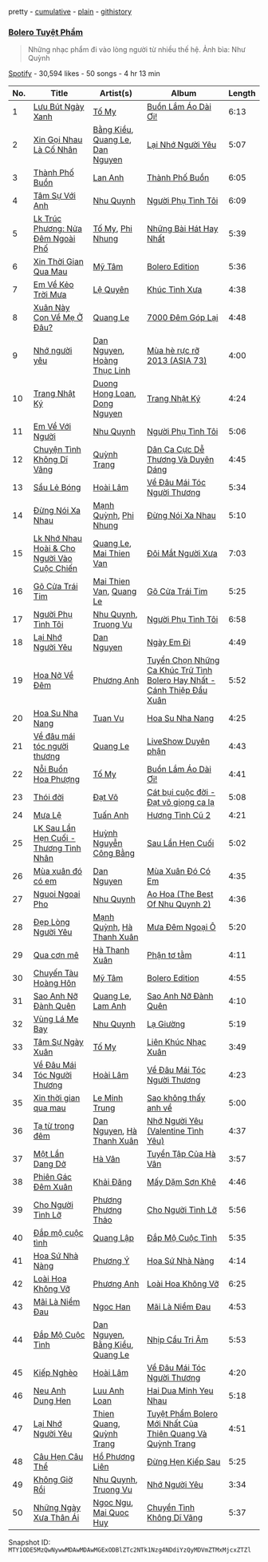 pretty - [cumulative](/playlists/cumulative/37i9dQZF1DWWdlSG3xntgM.md) - [plain](/playlists/plain/37i9dQZF1DWWdlSG3xntgM) - [githistory](https://github.githistory.xyz/mackorone/spotify-playlist-archive/blob/main/playlists/plain/37i9dQZF1DWWdlSG3xntgM)

### [Bolero Tuyệt Phẩm](https://open.spotify.com/playlist/37i9dQZF1DWWdlSG3xntgM)

> Những nhạc phẩm đi vào lòng người từ nhiều thế hệ\. Ảnh bìa: Như Quỳnh

[Spotify](https://open.spotify.com/user/spotify) - 30,594 likes - 50 songs - 4 hr 13 min

| No. | Title | Artist(s) | Album | Length |
|---|---|---|---|---|
| 1 | [Lưu Bút Ngày Xanh](https://open.spotify.com/track/56tR6AWgDT46ZAhHb6uJb3) | [Tố My](https://open.spotify.com/artist/1marWJ3Id2c1evTL8eV1lb) | [Buồn Lắm Áo Dài Ơi!](https://open.spotify.com/album/2EmIvznxe2WZPqw6DM9acj) | 6:13 |
| 2 | [Xin Gọi Nhau Là Cố Nhân](https://open.spotify.com/track/7wcquJ59FWYUYX0xa8ujHJ) | [Bằng Kiều](https://open.spotify.com/artist/0KWdVd7ZYhtlm0CLHIFBya), [Quang Le](https://open.spotify.com/artist/2PQLOJKDN5j1q0q3xltIk8), [Dan Nguyen](https://open.spotify.com/artist/3AYPFIPDQ5aUUZzQ9OsqEn) | [Lại Nhớ Người Yêu](https://open.spotify.com/album/2UaWWKsvIQ1lqZTZSmNqs6) | 5:07 |
| 3 | [Thành Phố Buồn](https://open.spotify.com/track/16QjGUB7VQ5jjdRCpwWEA3) | [Lan Anh](https://open.spotify.com/artist/5VhQoey05lkMjriwWxJe0b) | [Thành Phố Buồn](https://open.spotify.com/album/4f2Gq8bnPOj22OeQVgwVIu) | 6:05 |
| 4 | [Tâm Sự Với Anh](https://open.spotify.com/track/0viX42ZxCqVHyGnj3vrzYm) | [Nhu Quynh](https://open.spotify.com/artist/2MMHHBwHK7jwIns4hcKIBe) | [Người Phụ Tình Tôi](https://open.spotify.com/album/30NR2qhdstcERTNSbfH8P7) | 6:09 |
| 5 | [Lk Trúc Phương: Nửa Đêm Ngoài Phố](https://open.spotify.com/track/6ZnNBBTStM6N7cMqDEvqSX) | [Tố My](https://open.spotify.com/artist/1marWJ3Id2c1evTL8eV1lb), [Phi Nhung](https://open.spotify.com/artist/6MddNz1oXWvuY1ZWrsRqQF) | [Những Bài Hát Hay Nhất](https://open.spotify.com/album/0LFvyee8f0YmktL85eszgR) | 5:39 |
| 6 | [Xin Thời Gian Qua Mau](https://open.spotify.com/track/3nimTYr39MANUqa01DjlKE) | [Mỹ Tâm](https://open.spotify.com/artist/1CWwyDPjCowRTO4p6A7r6g) | [Bolero Edition](https://open.spotify.com/album/7veulXKjGs1XbnMECXrtzL) | 5:36 |
| 7 | [Em Về Kẻo Trời Mưa](https://open.spotify.com/track/7ghoYcoWf5USCyyIo6eI7c) | [Lệ Quyên](https://open.spotify.com/artist/4F5jaYapI8RtTpqwaYs4IF) | [Khúc Tình Xưa](https://open.spotify.com/album/1wVDUWmmUJaGPe60pX3t9h) | 4:38 |
| 8 | [Xuân Này Con Về Mẹ Ở Đâu?](https://open.spotify.com/track/4WTxlwgBTqJ5dilU8zhfbj) | [Quang Le](https://open.spotify.com/artist/2PQLOJKDN5j1q0q3xltIk8) | [7000 Đêm Góp Lại](https://open.spotify.com/album/04O1fXXjgeAolM0IrG9Bq8) | 4:48 |
| 9 | [Nhớ người yêu](https://open.spotify.com/track/1bVM8uzban5ucND7vYumT3) | [Dan Nguyen](https://open.spotify.com/artist/3AYPFIPDQ5aUUZzQ9OsqEn), [Hoàng Thục Linh](https://open.spotify.com/artist/5lfRIXoidHgyFNcoI9pJ7L) | [Mùa hè rực rỡ 2013 \(ASIA 73\)](https://open.spotify.com/album/1fdquvnXKABPfEUmAfm2dt) | 4:00 |
| 10 | [Trang Nhật Ký](https://open.spotify.com/track/0tyLYxdMSTuvhDmnJZtmsX) | [Duong Hong Loan](https://open.spotify.com/artist/0HCHCbu99MF7kfRudGZceI), [Dong Nguyen](https://open.spotify.com/artist/5euEtaUIXOl9B8MKotc5Vb) | [Trang Nhật Ký](https://open.spotify.com/album/0zCM0g5xt8HJj0Hc1rVZW7) | 4:24 |
| 11 | [Em Về Với Người](https://open.spotify.com/track/3aNJQfOUBfRCfTDkOUAOYD) | [Nhu Quynh](https://open.spotify.com/artist/2MMHHBwHK7jwIns4hcKIBe) | [Người Phụ Tình Tôi](https://open.spotify.com/album/30NR2qhdstcERTNSbfH8P7) | 5:06 |
| 12 | [Chuyện Tình Không Dĩ Vãng](https://open.spotify.com/track/4MoW6zhYoCABj2dGcep01s) | [Quỳnh Trang](https://open.spotify.com/artist/76p6SuLTYuJutQQYcXMgbw) | [Dân Ca Cực Dễ Thương Và Duyên Dáng](https://open.spotify.com/album/6WmiDUadCF0futHoJew07i) | 4:45 |
| 13 | [Sầu Lẻ Bóng](https://open.spotify.com/track/4iKcBTgpYjDKuxWc5hRYqY) | [Hoài Lâm](https://open.spotify.com/artist/2dlC6p7Q75wnfhudwTEpxW) | [Về Đâu Mái Tóc Người Thương](https://open.spotify.com/album/5iARlHWbiqMDnGbF9CAVv1) | 5:34 |
| 14 | [Đừng Nói Xa Nhau](https://open.spotify.com/track/5fiJw5Xn43d3MbzSIFowSJ) | [Mạnh Quỳnh](https://open.spotify.com/artist/3KTUDQL8OV9Sv6mvLJpS5W), [Phi Nhung](https://open.spotify.com/artist/6MddNz1oXWvuY1ZWrsRqQF) | [Đừng Nói Xa Nhau](https://open.spotify.com/album/62MxYchn5ysHxuMEXy5fsm) | 5:10 |
| 15 | [Lk Nhớ Nhau Hoài & Cho Người Vào Cuộc Chiến](https://open.spotify.com/track/3r44NJyoz9b489j0Vx8nm8) | [Quang Le](https://open.spotify.com/artist/2PQLOJKDN5j1q0q3xltIk8), [Mai Thien Van](https://open.spotify.com/artist/6DKJX322RvZsWhz0Xn2myz) | [Đôi Mắt Người Xưa](https://open.spotify.com/album/5U17b1XH767c0J2IEfHOGu) | 7:03 |
| 16 | [Gõ Cửa Trái Tim](https://open.spotify.com/track/0JM9iBk3XplmIDvyC9rGyF) | [Mai Thien Van](https://open.spotify.com/artist/6DKJX322RvZsWhz0Xn2myz), [Quang Le](https://open.spotify.com/artist/2PQLOJKDN5j1q0q3xltIk8) | [Gõ Cửa Trái Tim](https://open.spotify.com/album/0xvLPPcHv9ssU71RNZKgBb) | 5:25 |
| 17 | [Người Phụ Tình Tôi](https://open.spotify.com/track/76n21hc8bFprmvEa2MTA3I) | [Nhu Quynh](https://open.spotify.com/artist/2MMHHBwHK7jwIns4hcKIBe), [Truong Vu](https://open.spotify.com/artist/78P4eADp0NwlcU4tsRCBdo) | [Người Phụ Tình Tôi](https://open.spotify.com/album/30NR2qhdstcERTNSbfH8P7) | 6:58 |
| 18 | [Lại Nhớ Người Yêu](https://open.spotify.com/track/6zJMd6pK2dPB5wFkWRh8Rl) | [Dan Nguyen](https://open.spotify.com/artist/3AYPFIPDQ5aUUZzQ9OsqEn) | [Ngày Em Đi](https://open.spotify.com/album/2aeAcs0wd9gHfmRbwmZZRS) | 4:49 |
| 19 | [Hoa Nở Về Đêm](https://open.spotify.com/track/2Pn2zT0OI1Vx8gaDkMZJR4) | [Phương Anh](https://open.spotify.com/artist/7cJyqnwFpBTzP1eO1cgPhk) | [Tuyển Chọn Những Ca Khúc Trữ Tình Bolero Hay Nhất \- Cánh Thiệp Đầu Xuân](https://open.spotify.com/album/5CvGBwqvzb6quK2gb79sX7) | 5:52 |
| 20 | [Hoa Su Nha Nang](https://open.spotify.com/track/3wkJe0YwbaAWwnKIqAWMUR) | [Tuan Vu](https://open.spotify.com/artist/5KPAddqEN2xZHp4jHxtpvP) | [Hoa Su Nha Nang](https://open.spotify.com/album/13L8sDBXx11AKJDMYV194J) | 4:25 |
| 21 | [Về đâu mái tóc người thương](https://open.spotify.com/track/7k6LqKjAXIZCB25smEGjpK) | [Quang Le](https://open.spotify.com/artist/2PQLOJKDN5j1q0q3xltIk8) | [LiveShow Duyên phận](https://open.spotify.com/album/0pASS53YcZ5uYXIDhtdrgX) | 4:43 |
| 22 | [Nỗi Buồn Hoa Phượng](https://open.spotify.com/track/5cDq8Lb6jRYeWQMUwxxzrF) | [Tố My](https://open.spotify.com/artist/1marWJ3Id2c1evTL8eV1lb) | [Buồn Lắm Áo Dài Ơi!](https://open.spotify.com/album/2EmIvznxe2WZPqw6DM9acj) | 4:41 |
| 23 | [Thói đời](https://open.spotify.com/track/283pZAMU2awKhsGFWHep0e) | [Đạt Võ](https://open.spotify.com/artist/3QFgKz8AHtlfjq237cwjoq) | [Cát bụi cuộc đời \- Đạt võ giọng ca lạ](https://open.spotify.com/album/0WwXeueJei8GibI5x0rIHf) | 5:08 |
| 24 | [Mưa Lệ](https://open.spotify.com/track/5iZnP16d5MkJVVrnbo6xTH) | [Tuấn Anh](https://open.spotify.com/artist/4zQeGGpvdaprG8JNG2pueS) | [Hương Tình Cũ 2](https://open.spotify.com/album/6dx0sFloEPYu8goYx9Hmpr) | 4:21 |
| 25 | [LK Sau Lần Hẹn Cuối \- Thương Tình Nhân](https://open.spotify.com/track/0Dc2y0XC9fwrQK8Qt9PjQi) | [Huỳnh Nguyễn Công Bằng](https://open.spotify.com/artist/0MZdNmWMdt0PQwiyXz93XD) | [Sau Lần Hẹn Cuối](https://open.spotify.com/album/3uiMGV5l6o0NHzU8ptblia) | 5:02 |
| 26 | [Mùa xuân đó có em](https://open.spotify.com/track/6Nv1ftXQQxQrgwTgUioXg8) | [Dan Nguyen](https://open.spotify.com/artist/3AYPFIPDQ5aUUZzQ9OsqEn) | [Mùa Xuân Đó Có Em](https://open.spotify.com/album/11Zy14Xv73QRBRFMykcFz5) | 4:35 |
| 27 | [Nguoi Ngoai Pho](https://open.spotify.com/track/7ctjDZ8vqfFvZj26wGM2Ll) | [Nhu Quynh](https://open.spotify.com/artist/2MMHHBwHK7jwIns4hcKIBe) | [Ao Hoa \(The Best Of Nhu Quynh 2\)](https://open.spotify.com/album/3zm5S110SIrzxxlRebDYN8) | 4:36 |
| 28 | [Đẹp Lòng Người Yêu](https://open.spotify.com/track/065eHkIhhNoGHJE7Juxfvr) | [Mạnh Quỳnh](https://open.spotify.com/artist/3KTUDQL8OV9Sv6mvLJpS5W), [Hà Thanh Xuân](https://open.spotify.com/artist/5dJC6sFNciDahBR0AeaGvH) | [Mưa Đêm Ngoại Ô](https://open.spotify.com/album/2csjpypXUfTnPBqjRdevVZ) | 5:20 |
| 29 | [Qua cơn mê](https://open.spotify.com/track/1NVYZCxEwpfniJ8Pi3zuZH) | [Hà Thanh Xuân](https://open.spotify.com/artist/5dJC6sFNciDahBR0AeaGvH) | [Phận tơ tằm](https://open.spotify.com/album/6DZ89SwYU7lInZi4gjIJig) | 4:11 |
| 30 | [Chuyến Tàu Hoàng Hôn](https://open.spotify.com/track/1MypNXhY8KUMLdRxeQNmPO) | [Mỹ Tâm](https://open.spotify.com/artist/1CWwyDPjCowRTO4p6A7r6g) | [Bolero Edition](https://open.spotify.com/album/7veulXKjGs1XbnMECXrtzL) | 4:55 |
| 31 | [Sao Anh Nỡ Đành Quên](https://open.spotify.com/track/1TKXDNKrUOV21b19jfXiSO) | [Quang Le](https://open.spotify.com/artist/2PQLOJKDN5j1q0q3xltIk8), [Lam Anh](https://open.spotify.com/artist/5trMq1OIockzQVpFicyrpn) | [Sao Anh Nỡ Đành Quên](https://open.spotify.com/album/69IZ8R0qBU6ySFRFW9B6Tj) | 4:10 |
| 32 | [Vùng Lá Me Bay](https://open.spotify.com/track/6FGmCnAfdtRxXvvD7MLBN1) | [Nhu Quynh](https://open.spotify.com/artist/2MMHHBwHK7jwIns4hcKIBe) | [Lạ Giường](https://open.spotify.com/album/2NSxPDtElksuXKVRfkaYYf) | 5:19 |
| 33 | [Tâm Sự Ngày Xuân](https://open.spotify.com/track/3BRdEMNoRFZMV8XHov1ODK) | [Tố My](https://open.spotify.com/artist/1marWJ3Id2c1evTL8eV1lb) | [Liên Khúc Nhạc Xuân](https://open.spotify.com/album/3bEHBaGGskHytWN0oavyFB) | 3:49 |
| 34 | [Về Đâu Mái Tóc Người Thương](https://open.spotify.com/track/1WCix14XoBrfdopN3BRYMJ) | [Hoài Lâm](https://open.spotify.com/artist/2dlC6p7Q75wnfhudwTEpxW) | [Về Đâu Mái Tóc Người Thương](https://open.spotify.com/album/5iARlHWbiqMDnGbF9CAVv1) | 4:23 |
| 35 | [Xin thời gian qua mau](https://open.spotify.com/track/2kSk3ZONtbkf76oq6xyM7G) | [Le Minh Trung](https://open.spotify.com/artist/0crvrM34uGoPas0sO0uhJu) | [Sao không thấy anh về](https://open.spotify.com/album/7BbT3rt2ZIuZ1CTLK2SEz5) | 5:00 |
| 36 | [Tạ từ trong đêm](https://open.spotify.com/track/5zCjoKAQHtJa2ptwGuxj6Y) | [Dan Nguyen](https://open.spotify.com/artist/3AYPFIPDQ5aUUZzQ9OsqEn), [Hà Thanh Xuân](https://open.spotify.com/artist/5dJC6sFNciDahBR0AeaGvH) | [Nhớ Người Yêu \(Valentine Tình Yêu\)](https://open.spotify.com/album/6G6BT8WT2ObEJJ9QTZ5Vh6) | 4:37 |
| 37 | [Một Lần Dang Dở](https://open.spotify.com/track/1yxb8y2b5YTXakgFlgxWE4) | [Hà Vân](https://open.spotify.com/artist/7fd70imdv1SLkPRVFMLo5x) | [Tuyển Tập Của Hà Vân](https://open.spotify.com/album/2vbMtDPt4NmEMVYu4miBBF) | 3:57 |
| 38 | [Phiên Gác Đêm Xuân](https://open.spotify.com/track/35Qhuhehq4bUIvphGdj6sC) | [Khải Đăng](https://open.spotify.com/artist/5lRuI7jZMno275jJphvRjg) | [Mấy Dặm Sơn Khê](https://open.spotify.com/album/7xR4LqmPZ3KCi8cldhYEh3) | 4:46 |
| 39 | [Cho Người Tình Lỡ](https://open.spotify.com/track/417NJZjAjPLX0p7xf4H8uJ) | [Phương Phương Thảo](https://open.spotify.com/artist/5KGgAxYWMoCJduQhLpIH4v) | [Cho Người Tình Lỡ](https://open.spotify.com/album/2DTriHYKkXQNqf6tVyucvk) | 5:56 |
| 40 | [Đắp mộ cuộc tình](https://open.spotify.com/track/3T5ebvfNzgtvFzi1CuKKui) | [Quang Lập](https://open.spotify.com/artist/6PORUlK3pnUDFJi2tyYVsZ) | [Đắp Mộ Cuộc Tình](https://open.spotify.com/album/06gVRXKGJdHRRWHq9acZH6) | 5:35 |
| 41 | [Hoa Sứ Nhà Nàng](https://open.spotify.com/track/43APdgwOeZpEpcYTfF72PI) | [Phương Ý](https://open.spotify.com/artist/39rzQretQQ5JFkeigPdhcg) | [Hoa Sứ Nhà Nàng](https://open.spotify.com/album/0dPjehd82d078PcsNzsUpr) | 4:14 |
| 42 | [Loài Hoa Không Vỡ](https://open.spotify.com/track/0w2uQ1Yq2fiJ9EU7rT3cQf) | [Phương Anh](https://open.spotify.com/artist/7cJyqnwFpBTzP1eO1cgPhk) | [Loài Hoa Không Vỡ](https://open.spotify.com/album/2UxfyFbJEk4Ex5eQMKqXWR) | 6:25 |
| 43 | [Mãi Là Niềm Đau](https://open.spotify.com/track/0HwirubE0A00VYVLGOM5wp) | [Ngoc Han](https://open.spotify.com/artist/3Wdyn05ATQMon3kvCQiyER) | [Mãi Là Niềm Đau](https://open.spotify.com/album/5OOBWwpjpjoZg9UuT8LyD3) | 4:53 |
| 44 | [Đắp Mộ Cuộc Tình](https://open.spotify.com/track/1hGexH7KKW1QsN3UJK5U7H) | [Dan Nguyen](https://open.spotify.com/artist/3AYPFIPDQ5aUUZzQ9OsqEn), [Bằng Kiều](https://open.spotify.com/artist/0KWdVd7ZYhtlm0CLHIFBya), [Quang Le](https://open.spotify.com/artist/2PQLOJKDN5j1q0q3xltIk8) | [Nhịp Cầu Tri Âm](https://open.spotify.com/album/3CpUiRoMBxPSTlaklbTPXk) | 5:53 |
| 45 | [Kiếp Nghèo](https://open.spotify.com/track/2xzMo6tWCrtC3JBk4BRnkn) | [Hoài Lâm](https://open.spotify.com/artist/2dlC6p7Q75wnfhudwTEpxW) | [Về Đâu Mái Tóc Người Thương](https://open.spotify.com/album/5iARlHWbiqMDnGbF9CAVv1) | 4:20 |
| 46 | [Neu Anh Dung Hen](https://open.spotify.com/track/07ihRGZNfZLY3dkKQGJaC7) | [Luu Anh Loan](https://open.spotify.com/artist/4doYTYrpvNr6P7JjgTqN0V) | [Hai Dua Minh Yeu Nhau](https://open.spotify.com/album/0QvkArfZCQbzs1PAJZiciU) | 5:18 |
| 47 | [Lại Nhớ Người Yêu](https://open.spotify.com/track/4CNLIJjgmvGIlENU624OuZ) | [Thien Quang](https://open.spotify.com/artist/58mUjJjKQywcSmunX8z30H), [Quỳnh Trang](https://open.spotify.com/artist/76p6SuLTYuJutQQYcXMgbw) | [Tuyệt Phẩm Bolero Mới Nhất Của Thiên Quang Và Quỳnh Trang](https://open.spotify.com/album/0LQ1nlsnzIAJMi7uD5ZHeB) | 4:51 |
| 48 | [Câu Hẹn Câu Thề](https://open.spotify.com/track/1l2O6oQQtaexyYc96pCLWS) | [Hồ Phương Liên](https://open.spotify.com/artist/1xqw6I7JGeyBPQNJIwYaXU) | [Đừng Hẹn Kiếp Sau](https://open.spotify.com/album/7tVwaqiEYcsgc91i4cFzBh) | 5:25 |
| 49 | [Không Giờ Rồi](https://open.spotify.com/track/4UdycZeTpOihYrfojvoQhB) | [Nhu Quynh](https://open.spotify.com/artist/2MMHHBwHK7jwIns4hcKIBe), [Truong Vu](https://open.spotify.com/artist/78P4eADp0NwlcU4tsRCBdo) | [Nhớ Người Yêu](https://open.spotify.com/album/6C3EJ1gluECmodQm2ZXtl1) | 3:34 |
| 50 | [Những Ngày Xưa Thân Ái](https://open.spotify.com/track/1RnG2vMjcQuZcTj3R4ROWx) | [Ngoc Ngu](https://open.spotify.com/artist/7vCKeEqgPv1FFEM2OivtNj), [Mai Quoc Huy](https://open.spotify.com/artist/4TiJwypn8oB9Ln5NP4VJ4m) | [Chuyền Tình Không Dĩ Vãng](https://open.spotify.com/album/0zl8HW41AUKZeOSc2KbmfY) | 5:37 |

Snapshot ID: `MTY1ODE5MzQwNywwMDAwMDAwMGExODBlZTc2NTk1Nzg4NDdiYzQyMDVmZTMxMjcxZTZl`
